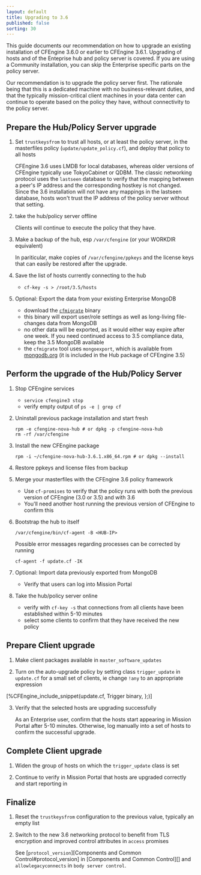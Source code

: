 ```yaml
---
layout: default
title: Upgrading to 3.6
published: false
sorting: 30
---
```


This guide documents our recommendation on how to upgrade an existing installation of CFEngine 3.6.0 or earlier to CFEngine 3.6.1. Upgrading of hosts and of the Enteprise hub and policy server is covered. If you are using a Community installation, you can skip the Enterprise specific parts on the policy server.

Our recommendation is to upgrade the policy server first. The rationale being that this is a dedicated machine with no business-relevant duties, and that the typically mission-critical client machines in your data center can continue to operate based on the policy they have, without connectivity to the policy server.

## Prepare the Hub/Policy Server upgrade

1. Set `trustkeysfrom` to trust all hosts, or at least the policy server, 
    in the masterfiles policy (`update/update_policy.cf`), and deploy that
    policy to all hosts

    CFEngine 3.6 uses LMDB for local databases, whereas older versions of CFEngine typically use TokyoCabinet or QDBM. The classic networking protocol uses the `lastseen` database to verify that the mapping between a peer's IP address and the corresponding hostkey is not changed. Since the 3.6 installation will not have any mappings in the lastseen database, hosts won't trust the IP address of the policy server without that setting.

2. take the hub/policy server offline

    Clients will continue to execute the policy that they have.

3. Make a backup of the hub, esp `/var/cfengine` (or your WORKDIR equivalent)

    In pariticular, make copies of `/var/cfengine/ppkeys` and the license keys that can easily be restored after the upgrade.

4. Save the list of hosts currently connecting to the hub

    * `cf-key -s > /root/3.5/hosts`

5. Optional: Export the data from your existing Enterprise MongoDB

    * download the [`cfmigrate`](http://s3.amazonaws.com/cfengine.package-repos/tools/cfmigrate) binary
    * this binary will export user/role settings as well as long-living file-changes data from MongoDB
    * no other data will be exported, as it would either way expire after
      one week. If you need continued access to 3.5 compliance data,
      keep the 3.5 MongoDB available
    * the `cfmigrate` tool uses `mongoexport`, which is available from [mongodb.org](http://www.mongodb.org/downloads) (it is included in the Hub package of CFEngine 3.5)
    
## Perform the upgrade of the Hub/Policy Server


1. Stop CFEngine services

    * `service cfengine3 stop`
    * verify empty output of `ps -e | grep cf`

2. Uninstall previous package installation and start fresh

    ```console
    rpm -e cfengine-nova-hub # or dpkg -p cfengine-nova-hub
    rm -rf /var/cfengine
    ```

3. Install the new CFEngine package

    ```console
    rpm -i ~/cfengine-nova-hub-3.6.1.x86_64.rpm # or dpkg --install
    ```

4. Restore ppkeys and license files from backup

5. Merge your masterfiles with the CFEngine 3.6 policy framework

    * Use `cf-promises` to verify that the policy runs with both the previous version of CFEngine (3.0 or 3.5) and with 3.6
    * You'll need another host running the previous version of CFEngine to confirm this

6. Bootstrap the hub to itself

    ```console
    /var/cfengine/bin/cf-agent -B <HUB-IP>
    ```

    Possible error messages regarding processes can be corrected by running
    
    ```console
    cf-agent -f update.cf -IK
    ```

7. Optional: Import data previously exported from MongoDB

    * Verify that users can log into Mission Portal

8. Take the hub/policy server online

    * verify with `cf-key -s` that connections from all clients have been established within 5-10 minutes
    * select some clients to confirm that they have received the new policy

## Prepare Client upgrade

1. Make client packages available in `master_software_updates`

2. Turn on the auto-upgrade policy by setting class `trigger_update` in `update.cf` for a small set of clients, ie change `!any` to an appropriate
    expression

[%CFEngine_include_snippet(update.cf, Trigger binary, };)]

3. Verify that the selected hosts are upgrading successfully

    As an Enterprise user, confirm that the hosts start appearing in Mission Portal after 5-10 minutes. Otherwise, log manually into a set of hosts to confirm the successful upgrade.

## Complete Client upgrade

1. Widen the group of hosts on which the `trigger_update` class is set

2. Continue to verify in Mission Portal that hosts are upgraded correctly and start reporting in

## Finalize

1. Reset the `trustkeysfrom` configuration to the previous value, typically an empty list

2. Switch to the new 3.6 networking protocol to benefit from TLS encryption and improved control attributes in `access` promises

    See [`protocol_version`][Components and Common Control#protocol_version] in [Components and Common Control][] and `allowlegacyconnects` in `body server control`.

